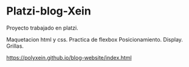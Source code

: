 # Platzi-blog-Xein
Proyecto trabajado en platzi.
  
 Maquetacion html y css.
 Practica de flexbox
 Posicionamiento.
 Display.
 Grillas.

https://polyxein.github.io/blog-website/index.html
